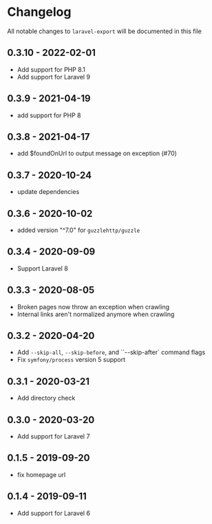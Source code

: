 # Changelog

All notable changes to `laravel-export` will be documented in this file

## 0.3.10 - 2022-02-01

- Add support for PHP 8.1
- Add support for Laravel 9

## 0.3.9 - 2021-04-19

- add support for PHP 8

## 0.3.8 - 2021-04-17

- add $foundOnUrl to output message on exception (#70)

## 0.3.7 - 2020-10-24

- update dependencies

## 0.3.6 - 2020-10-02

- added version "^7.0" for `guzzlehttp/guzzle`

## 0.3.4 - 2020-09-09

- Support Laravel 8

## 0.3.3 - 2020-08-05

- Broken pages now throw an exception when crawling
- Internal links aren't normalized anymore when crawling

## 0.3.2 - 2020-04-20

- Add `--skip-all`, `--skip-before`, and ``--skip-after` command flags
- Fix `symfony/process` version 5 support

## 0.3.1 - 2020-03-21

- Add directory check

## 0.3.0 - 2020-03-20

- Add support for Laravel 7

## 0.1.5 - 2019-09-20

- fix homepage url

## 0.1.4 - 2019-09-11

- Add support for Laravel 6
